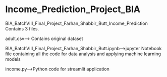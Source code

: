 # Income_Prediction_Project_BIA

BIA_BatchVIII_Final_Project_Farhan_Shabbir_Butt_Income_Prediction Contains 3 files. 

adult.csv--> Contains original dataset

BIA_BatchVIII_Final_Project_Farhan_Shabbir_Butt.ipynb-->jupyter Notebook file containing all the code for data analysis and applying machine learning models

income.py-->Python code for streamlit application
